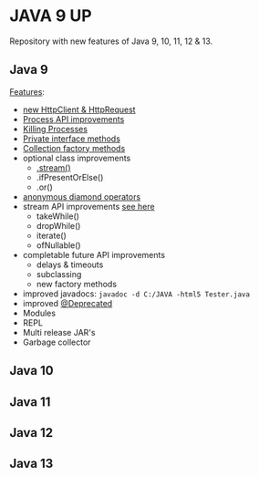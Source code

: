 # JAVA 9 UP

Repository with new features of Java 9, 10, 11, 12 & 13.

## Java 9

[Features](src/main/java/be/infosupport/java9up/java9/Java9Features.java): 
- [new HttpClient & HttpRequest](src/main/java/be/infosupport/java9up/java9/Java9Features.java#L29)
- [Process API improvements](src/main/java/be/infosupport/java9up/java9/Java9Features.java#L49)
- [Killing Processes](src/main/java/be/infosupport/java9up/java9/Java9Features.java#L67)
- [Private interface methods](src/main/java/be/infosupport/java9up/JavaFeatures.java#L10)
- [Collection factory methods](src/main/java/be/infosupport/java9up/java9/Java9Features.java#L86)
- optional class improvements
    - [.stream()](src/main/java/be/infosupport/java9up/java9/Java9Features.java#L125)
    - .ifPresentOrElse()
    - .or()
- [anonymous diamond operators](src/main/java/be/infosupport/java9up/java9/Java9Features.java#L138)
- stream API improvements [see here](https://www.tutorialspoint.com/java9/java9_stream_api_improvements.htm)
    - takeWhile()
    - dropWhile()
    - iterate()
    - ofNullable()
- completable future API improvements
    - delays & timeouts
    - subclassing
    - new factory methods
- improved javadocs: `javadoc -d C:/JAVA -html5 Tester.java`
- improved [@Deprecated](src/main/java/be/infosupport/java9up/java9/Java9Features.java#L113)
- Modules
- REPL
- Multi release JAR's
- Garbage collector

## Java 10

## Java 11

## Java 12

## Java 13